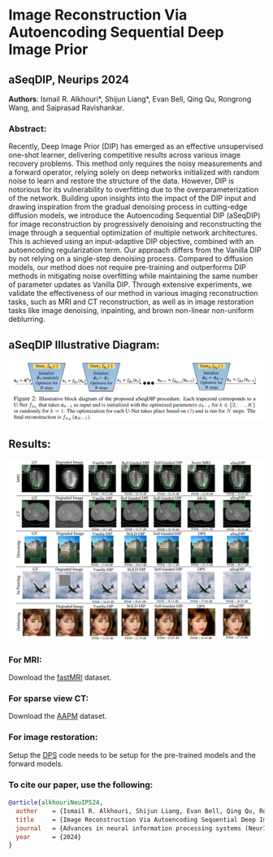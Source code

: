 # Image Reconstruction Via Autoencoding Sequential Deep Image Prior 

## aSeqDIP, Neurips 2024

**Authors**: Ismail R. Alkhouri*, Shijun Liang*, Evan Bell, Qing Qu, Rongrong Wang, and Saiprasad Ravishankar. 


### Abstract: 
Recently, Deep Image Prior (DIP) has emerged as an effective unsupervised one-shot learner, delivering competitive results across various image recovery problems. This method only requires the noisy measurements and a forward operator, relying solely on deep networks initialized with random noise to learn and restore the structure of the data. However, DIP is notorious for its vulnerability to overfitting due to the overparameterization of the network. Building upon insights into the impact of the DIP input and drawing inspiration from the gradual denoising process in cutting-edge diffusion models, we introduce the Autoencoding Sequential DIP (aSeqDIP) for image reconstruction by progressively denoising and reconstructing the image through a sequential optimization of multiple network architectures. This is achieved using an input-adaptive DIP objective, combined with an autoencoding regularization term. Our approach differs from the Vanilla DIP by not relying on a single-step denoising process. Compared to diffusion models, our method does not require pre-training and outperforms DIP methods in mitigating noise overfitting while maintaining the same number of parameter updates as Vanilla DIP. Through extensive experiments, we validate the effectiveness of our method in various imaging reconstruction tasks, such as MRI and CT reconstruction, as well as in image restoration tasks like image denoising, inpainting, and brown non-linear non-uniform deblurring.


## aSeqDIP Illustrative Diagram:
![Alt text](aSeqDIP_Diagram.png)

## Results:
![Alt text](aSeqDIP_visuals.png)

### For MRI: 
Download the [fastMRI](https://github.com/microsoft/fastmri-plus/tree/main) dataset. 

### For sparse view CT: 
Download the [AAPM](https://www.aapm.org/grandchallenge/lowdosect/) dataset.

### For image restoration: 
Setup the [DPS](https://github.com/DPS2022/diffusion-posterior-sampling) code needs to be setup for the pre-trained models and the forward models. 



### To cite our paper, use the following: 
```bibtex
@article{alkhouriNeuIPS24,
  author    = {Ismail R. Alkhouri, Shijun Liang, Evan Bell, Qing Qu, Rongrong Wang, and Saiprasad Ravishankar},
  title     = {Image Reconstruction Via Autoencoding Sequential Deep Image Prior},
  journal   = {Advances in neural information processing systems (NeurIPS 2024)},
  year      = {2024}
}
